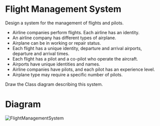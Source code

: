 # Flight Management System

Design a system for the management of flights and pilots.

 - Airline companies perform flights. Each airline has an identity.
 - An airline company has different types of airplane.
 - Airplane can be in working or repair status.
 - Each flight has a unique identity, departure and arrival airports, departure and arrival times.
 - Each flight has a pilot and a co-pilot who operate the aircraft.
 - Airports have unique identities and names.
 - Airline companies have pilots, and each pilot has an experience level.
 - Airplane type may require a specific number of pilots.

 Draw the Class diagram describing this system.


# Diagram
![FlightManagementSystem](https://github.com/haticeakkus/PatikaBootcamp/assets/80623945/26b591d5-03a5-4670-802e-b3c874e7a41a)
